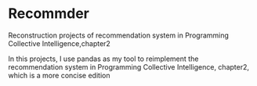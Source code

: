 # Recommder
Reconstruction projects of recommendation system in Programming Collective Intelligence,chapter2

In this projects, I use pandas as my tool to reimplement the recommendation system in Programming Collective Intelligence, chapter2, which is a more concise edition
